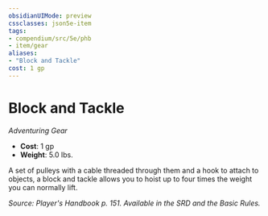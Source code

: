 ```yaml
---
obsidianUIMode: preview
cssclasses: json5e-item
tags:
- compendium/src/5e/phb
- item/gear
aliases: 
- "Block and Tackle"
cost: 1 gp
---
```

# Block and Tackle
*Adventuring Gear*  

- **Cost**: 1 gp
- **Weight**: 5.0 lbs.

A set of pulleys with a cable threaded through them and a hook to attach to objects, a block and tackle allows you to hoist up to four times the weight you can normally lift.

*Source: Player's Handbook p. 151. Available in the SRD and the Basic Rules.*